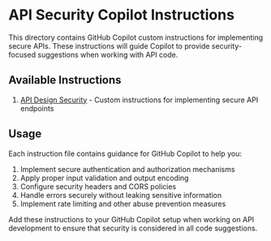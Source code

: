 # API Security Copilot Instructions

This directory contains GitHub Copilot custom instructions for implementing secure APIs. These instructions will guide Copilot to provide security-focused suggestions when working with API code.

## Available Instructions

1. [API Design Security](./api-design-security.md) - Custom instructions for implementing secure API endpoints

## Usage

Each instruction file contains guidance for GitHub Copilot to help you:

1. Implement secure authentication and authorization mechanisms
2. Apply proper input validation and output encoding
3. Configure security headers and CORS policies
4. Handle errors securely without leaking sensitive information
5. Implement rate limiting and other abuse prevention measures

Add these instructions to your GitHub Copilot setup when working on API development to ensure that security is considered in all code suggestions.
